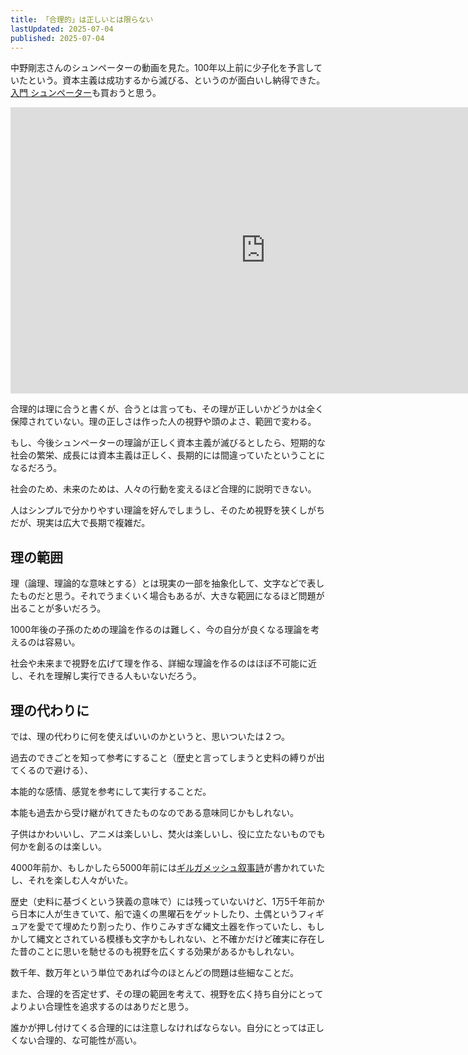 ```yaml
---
title: 「合理的」は正しいとは限らない
lastUpdated: 2025-07-04 
published: 2025-07-04
---
```


中野剛志さんのシュンペーターの動画を見た。100年以上前に少子化を予言していたという。資本主義は成功するから滅びる、というのが面白いし納得できた。[入門 シュンペーター](https://amzn.to/4krvfjL)も買おうと思う。

<iframe width="815" height="458" src="https://www.youtube.com/embed/SdaP_KCZVV8" title="【資本主義は成功するから滅びる】今こそシュンペーターを学ぶ理由/失われた30年が起きたワケとは/イノベーションの必要条件/資本主義崩壊のパターン/合理主義の精神が蔓延すると子どもの数が減る" frameborder="0" allow="accelerometer; autoplay; clipboard-write; encrypted-media; gyroscope; picture-in-picture; web-share" referrerpolicy="strict-origin-when-cross-origin" allowfullscreen></iframe>

合理的は理に合うと書くが、合うとは言っても、その理が正しいかどうかは全く保障されていない。理の正しさは作った人の視野や頭のよさ、範囲で変わる。

もし、今後シュンペーターの理論が正しく資本主義が滅びるとしたら、短期的な社会の繁栄、成長には資本主義は正しく、長期的には間違っていたということになるだろう。

社会のため、未来のためは、人々の行動を変えるほど合理的に説明できない。

人はシンプルで分かりやすい理論を好んでしまうし、そのため視野を狭くしがちだが、現実は広大で長期で複雑だ。

## 理の範囲

理（論理、理論的な意味とする）とは現実の一部を抽象化して、文字などで表したものだと思う。それでうまくいく場合もあるが、大きな範囲になるほど問題が出ることが多いだろう。

1000年後の子孫のための理論を作るのは難しく、今の自分が良くなる理論を考えるのは容易い。

社会や未来まで視野を広げて理を作る、詳細な理論を作るのはほぼ不可能に近し、それを理解し実行できる人もいないだろう。

## 理の代わりに

では、理の代わりに何を使えばいいのかというと、思いついたは２つ。

過去のできごとを知って参考にすること（歴史と言ってしまうと史料の縛りが出てくるので避ける）、

本能的な感情、感覚を参考にして実行することだ。

本能も過去から受け継がれてきたものなのである意味同じかもしれない。

子供はかわいいし、アニメは楽しいし、焚火は楽しいし、役に立たないものでも何かを創るのは楽しい。

4000年前か、もしかしたら5000年前には[ギルガメッシュ叙事詩](https://ja.wikipedia.org/wiki/%E3%82%AE%E3%83%AB%E3%82%AC%E3%83%A1%E3%82%B7%E3%83%A5%E5%8F%99%E4%BA%8B%E8%A9%A9)が書かれていたし、それを楽しむ人々がいた。

歴史（史料に基づくという狭義の意味で）には残っていないけど、1万5千年前から日本に人が生きていて、船で遠くの黒曜石をゲットしたり、土偶というフィギュアを愛でて埋めたり割ったり、作りこみすぎな縄文土器を作っていたし、もしかして縄文とされている模様も文字かもしれない、と不確かだけど確実に存在した昔のことに思いを馳せるのも視野を広くする効果があるかもしれない。

数千年、数万年という単位であれば今のほとんどの問題は些細なことだ。

また、合理的を否定せず、その理の範囲を考えて、視野を広く持ち自分にとってよりよい合理性を追求するのはありだと思う。

誰かが押し付けてくる合理的には注意しなければならない。自分にとっては正しくない合理的、な可能性が高い。
